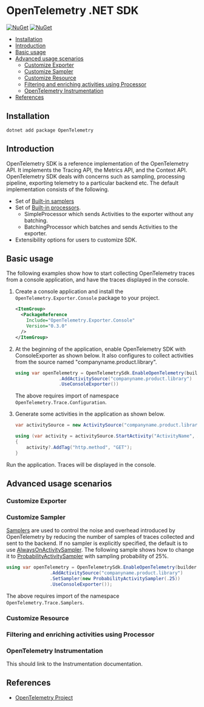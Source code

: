# OpenTelemetry .NET SDK

[![NuGet](https://img.shields.io/nuget/v/OpenTelemetry.svg)](https://www.nuget.org/packages/OpenTelemetry)
[![NuGet](https://img.shields.io/nuget/dt/OpenTelemetry.svg)](https://www.nuget.org/packages/OpenTelemetry)

* [Installation](#installation)
* [Introduction](#introduction)
* [Basic usage](#basic-usage)
* [Advanced usage scenarios](#advanced-usage-scenarios)
  * [Customize Exporter](#customize-exporter)
  * [Customize Sampler](#customize-sampler)
  * [Customize Resource](#customize-resource)
  * [Filtering and enriching activities using
    Processor](#filtering-and-enriching-activities-using-processor)
  * [OpenTelemetry Instrumentation](#opentelemetry-instrumentation)
* [References](#references)

## Installation

```shell
dotnet add package OpenTelemetry
```

## Introduction

OpenTelemetry SDK is a reference implementation of the OpenTelemetry API. It
implements the Tracing API, the Metrics API, and the Context API. OpenTelemetry
SDK deals with concerns such as sampling, processing pipeline, exporting
telemetry to a particular backend etc. The default implementation consists of
the following.

* Set of [Built-in
  samplers](https://github.com/open-telemetry/opentelemetry-specification/blob/master/specification/trace/sdk.md#built-in-samplers)
* Set of [Built-in
  processors](https://github.com/open-telemetry/opentelemetry-specification/blob/master/specification/trace/sdk.md#built-in-span-processors).
  * SimpleProcessor which sends Activities to the exporter without any batching.
  * BatchingProcessor which batches and sends Activities to the exporter.
* Extensibility options for users to customize SDK.

## Basic usage

The following examples show how to start collecting OpenTelemetry traces from a
console application, and have the traces displayed in the console.

1. Create a console application and install the `OpenTelemetry.Exporter.Console`
   package to your project.

    ```xml
    <ItemGroup>
      <PackageReference
        Include="OpenTelemetry.Exporter.Console"
        Version="0.3.0"
      />
    </ItemGroup>
    ```

2. At the beginning of the application, enable OpenTelemetry SDK with
   ConsoleExporter as shown below. It also configures to collect activities from
   the source named "companyname.product.library".

    ```csharp
    using var openTelemetry = OpenTelemetrySdk.EnableOpenTelemetry(builder => builder
                    .AddActivitySource("companyname.product.library")
                    .UseConsoleExporter())
    ```

    The above requires import of namespace `OpenTelemetry.Trace.Configuration`.

3. Generate some activities in the application as shown below.

    ```csharp
    var activitySource = new ActivitySource("companyname.product.library");

    using (var activity = activitySource.StartActivity("ActivityName", ActivityKind.Server))
    {
        activity?.AddTag("http.method", "GET");
    }
    ```

Run the application. Traces will be displayed in the console.

## Advanced usage scenarios

### Customize Exporter

### Customize Sampler

[Samplers](https://github.com/open-telemetry/opentelemetry-specification/blob/master/specification/trace/sdk.md#sampler)
are used to control the noise and overhead introduced by OpenTelemetry by
reducing the number of samples of traces collected and sent to the backend. If
no sampler is explicitly specified, the default is to use
[AlwaysOnActivitySampler](https://github.com/open-telemetry/opentelemetry-specification/blob/master/specification/trace/sdk.md#alwayson).
The following sample shows how to change it to
[ProbabilityActivitySampler](https://github.com/open-telemetry/opentelemetry-specification/blob/master/specification/trace/sdk.md#probability)
with sampling probability of 25%.

```csharp
using var openTelemetry = OpenTelemetrySdk.EnableOpenTelemetry(builder => builder
                .AddActivitySource("companyname.product.library")
                .SetSampler(new ProbabilityActivitySampler(.25))
                .UseConsoleExporter());
```

  The above requires import of the namespace `OpenTelemetry.Trace.Samplers`.

### Customize Resource

### Filtering and enriching activities using Processor

### OpenTelemetry Instrumentation

This should link to the Instrumentation documentation.

## References

* [OpenTelemetry Project](https://opentelemetry.io/)
